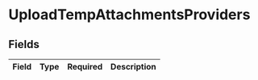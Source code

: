 # UploadTempAttachmentsProviders


## Fields

| Field       | Type        | Required    | Description |
| ----------- | ----------- | ----------- | ----------- |